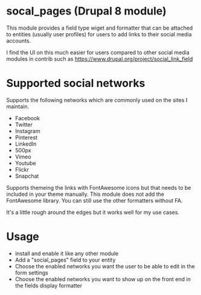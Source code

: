# socal_pages (Drupal 8 module)


This module provides a field type wiget and formatter that can be attached to entities (usually user profiles) for users to add links to their social media accounts.

I find the UI on this much easier for users compared to other social media modules in contrib such as https://www.drupal.org/project/social_link_field

# Supported social networks
Supports the following networks which are commonly used on the sites I maintain.
- Facebook
- Twitter
- Instagram
- Pinterest
- LinkedIn
- 500px
- Vimeo
- Youtube
- Flickr
- Snapchat

Supports themeing the links with FontAwesome icons but that needs to be included in your theme manually. This module does not add the FontAwesome library.
You can still use the other formatters without FA.

It's a little rough around the edges but it works well for my use cases.

# Usage
- Install and enable it like any other module
- Add a "social_pages" field to your entity
- Choose the enabled networks you want the user to be able to edit in the form settings
- Choose the enabled networks you want to show up on the front end in the fields display formatter
